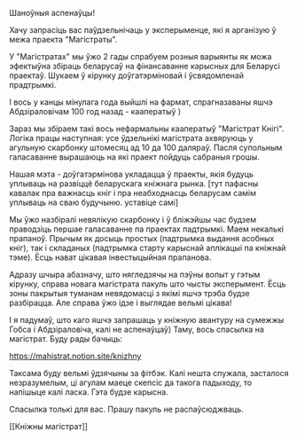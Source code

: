 Шаноўныя аспенаўцы! 

Хачу запрасіць вас паўдзельнічаць у эксперыменце, які я арганізую ў межа праекта "Магістраты".

У "Магістратах" мы ўжо 2 гады спрабуем розныя варыянты як можа эфектыўна збіраць беларусаў на фінансаванне карысных для Беларусі праектаў. Шукаем ў кірунку доўгатэрміновай і ўсвядомленай прадтрымкі. 

І вось у канцы мінулага года выйшлі на фармат, спрагназаваны яшчэ Абдзіраловічам 100 год назад - кааператыў )

Зараз мы збіраем такі вось нефармальны кааператыў "Магістрат Кнігі". Логіка працы наступная: усе ўдзельнікі магістрата ахвяруюць у агульную скарбонку штомесяц ад 10 да 100 даляраў. Пасля супольным галасаванне вырашаюць на які праект пойдуць сабраныя грошы.

Нашая мэта - доўгатэрмінова укладацца ў праекты, якія будуць уплываць на развіццё беларускага кніжнага рынка. [тут пафасны кавалак пра важнасць кніг і пра неабходнасць беларусам самім уплываць на сваю будучыню. уставіце самі]

Мы ўжо назбіралі невялікую скарбонку і ў бліжэйшы час будзем праводзіць першае галасаванне па праектах падтрымкі. Маем некалькі прапаноў. Прычым як досыць простых (падтрымка выдання асобных кніг), так і складаных (падтрымка старту карыснай аплікацыі па кніжнай тэме). Ёсць нават цікавая інвестыцыйная прапанова.

Адразу шчыра абазначу, што нягледзячы на пэўны вопыт у гэтым кірунку, справа новага магістрата пакуль што чысты эксперымент. Ёсць зоны пакрытыя туманам невядомасці з якімі яшчэ трэба будзе разбірацца. Але справа ўжо ідзе і выглядае вельмі цікава!

І я падумаў, што каго яшчэ запрашаць у кніжную авантуру на сумежжы Гобса і Абдзіраловіча, калі не аспенаўцаў) Таму, вось спасылка на магістрат. Буду рады бачыць:

https://mahistrat.notion.site/knizhny

Таксама буду вельмі ўдзячыны за фітбэк. Калі нешта спужала, засталося незразумелым, ці агулам маеце скепсіс да такога падыходу, то напішыце калі ласка. Гэта будзе карысна.

Спасылка толькі для вас. Прашу пакуль не распаўсюджваць.

[[Кніжны магістрат]]
